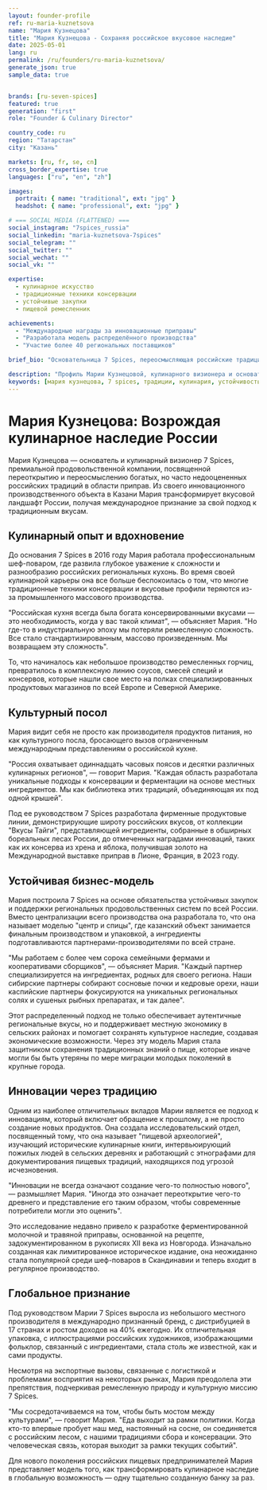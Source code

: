```yaml
---
layout: founder-profile
ref: ru-maria-kuznetsova
name: "Мария Кузнецова"
title: "Мария Кузнецова - Сохраняя российское вкусовое наследие"
date: 2025-05-01
lang: ru
permalink: /ru/founders/ru-maria-kuznetsova/
generate_json: true
sample_data: true


brands: [ru-seven-spices]
featured: true
generation: "first"
role: "Founder & Culinary Director"

country_code: ru
region: "Татарстан"
city: "Казань"

markets: [ru, fr, se, cn]
cross_border_expertise: true
languages: ["ru", "en", "zh"]

images:
  portrait: { name: "traditional", ext: "jpg" }
  headshot: { name: "professional", ext: "jpg" }

# === SOCIAL MEDIA (FLATTENED) ===
social_instagram: "7spices_russia"
social_linkedin: "maria-kuznetsova-7spices"
social_telegram: ""
social_twitter: ""
social_wechat: ""
social_vk: ""

expertise:
  - кулинарное искусство
  - традиционные техники консервации
  - устойчивые закупки
  - пищевой ремесленник

achievements:
  - "Международные награды за инновационные приправы"
  - "Разработала модель распределённого производства"
  - "Участие более 40 региональных поставщиков"

brief_bio: "Основательница 7 Spices, переосмысляющая российские традиционные вкусы через инновации и устойчивость."

description: "Профиль Марии Кузнецовой, кулинарного визионера и основателя 7 Spices — премиального бренда вкусового наследия России."
keywords: [мария кузнецова, 7 spices, традиции, кулинария, устойчивость]
---
```


# Мария Кузнецова: Возрождая кулинарное наследие России

Мария Кузнецова — основатель и кулинарный визионер 7 Spices, премиальной продовольственной компании, посвященной переоткрытию и переосмыслению богатых, но часто недооцененных российских традиций в области приправ. Из своего инновационного производственного объекта в Казани Мария трансформирует вкусовой ландшафт России, получая международное признание за свой подход к традиционным вкусам.

## Кулинарный опыт и вдохновение

До основания 7 Spices в 2016 году Мария работала профессиональным шеф-поваром, где развила глубокое уважение к сложности и разнообразию российских региональных кухонь. Во время своей кулинарной карьеры она все больше беспокоилась о том, что многие традиционные техники консервации и вкусовые профили теряются из-за промышленного массового производства.

"Российская кухня всегда была богата консервированными вкусами — это необходимость, когда у вас такой климат", — объясняет Мария. "Но где-то в индустриальную эпоху мы потеряли ремесленную сложность. Все стало стандартизированным, массово произведенным. Мы возвращаем эту сложность".

То, что начиналось как небольшое производство ремесленных горчиц, превратилось в комплексную линию соусов, смесей специй и консервов, которые нашли свое место на полках специализированных продуктовых магазинов по всей Европе и Северной Америке.

## Культурный посол

Мария видит себя не просто как производителя продуктов питания, но как культурного посла, бросающего вызов ограниченным международным представлениям о российской кухне.

"Россия охватывает одиннадцать часовых поясов и десятки различных кулинарных регионов", — говорит Мария. "Каждая область разработала уникальные подходы к консервации и ферментации на основе местных ингредиентов. Мы как библиотека этих традиций, объединяющая их под одной крышей".

Под ее руководством 7 Spices разработала фирменные продуктовые линии, демонстрирующие широту российских вкусов, от коллекции "Вкусы Тайги", представляющей ингредиенты, собранные в обширных бореальных лесах России, до отмеченных наградами инноваций, таких как их консерва из хрена и яблока, получившая золото на Международной выставке приправ в Лионе, Франция, в 2023 году.

## Устойчивая бизнес-модель

Мария построила 7 Spices на основе обязательства устойчивых закупок и поддержки региональных продовольственных систем по всей России. Вместо централизации всего производства она разработала то, что она называет моделью "центр и спицы", где казанский объект занимается финальным производством и упаковкой, а ингредиенты подготавливаются партнерами-производителями по всей стране.

"Мы работаем с более чем сорока семейными фермами и кооперативами сборщиков", — объясняет Мария. "Каждый партнер специализируется на ингредиентах, родных для своего региона. Наши сибирские партнеры собирают сосновые почки и кедровые орехи, наши каспийские партнеры фокусируются на уникальных региональных солях и сушеных рыбных препаратах, и так далее".

Этот распределенный подход не только обеспечивает аутентичные региональные вкусы, но и поддерживает местную экономику в сельских районах и помогает сохранять культурное наследие, создавая экономические возможности. Через эту модель Мария стала защитником сохранения традиционных знаний о пище, которые иначе могли бы быть утеряны по мере миграции молодых поколений в крупные города.

## Инновации через традицию

Одним из наиболее отличительных вкладов Марии является ее подход к инновациям, который включает обращение к прошлому, а не просто создание новых продуктов. Она создала исследовательский отдел, посвященный тому, что она называет "пищевой археологией", изучающий исторические кулинарные книги, интервьюирующий пожилых людей в сельских деревнях и работающий с этнографами для документирования пищевых традиций, находящихся под угрозой исчезновения.

"Инновации не всегда означают создание чего-то полностью нового", — размышляет Мария. "Иногда это означает переоткрытие чего-то древнего и представление его таким образом, чтобы современные потребители могли это оценить".

Это исследование недавно привело к разработке ферментированной молочной и травяной приправы, основанной на рецепте, задокументированном в рукописях XII века из Новгорода. Изначально созданная как лимитированное историческое издание, она неожиданно стала популярной среди шеф-поваров в Скандинавии и теперь входит в регулярное производство.

## Глобальное признание

Под руководством Марии 7 Spices выросла из небольшого местного производителя в международно признанный бренд, с дистрибуцией в 17 странах и ростом доходов на 40% ежегодно. Их отличительная упаковка, с иллюстрациями российских художников, изображающими фольклор, связанный с ингредиентами, стала столь же известной, как и сами продукты.

Несмотря на экспортные вызовы, связанные с логистикой и проблемами восприятия на некоторых рынках, Мария преодолела эти препятствия, подчеркивая ремесленную природу и культурную миссию 7 Spices.

"Мы сосредотачиваемся на том, чтобы быть мостом между культурами", — говорит Мария. "Еда выходит за рамки политики. Когда кто-то впервые пробует наш мед, настоянный на сосне, он соединяется с российским лесом, с нашими традициями сбора и консервации. Это человеческая связь, которая выходит за рамки текущих событий".

Для нового поколения российских пищевых предпринимателей Мария представляет модель того, как трансформировать кулинарное наследие в глобальную возможность — одну тщательно созданную банку за раз.
